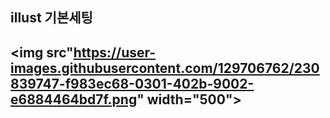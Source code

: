 ## illust 기본세팅

<img src"https://user-images.githubusercontent.com/129706762/230839747-f983ec68-0301-402b-9002-e6884464bd7f.png" width="500">
--------------------------------------------------------------------------------------------------------------------------
